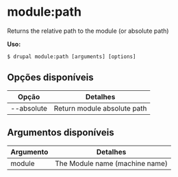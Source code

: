 # module:path
Returns the relative path to the module (or absolute path)

**Uso:**
```
$ drupal module:path [arguments] [options]
```

## Opções disponíveis
Opção | Detalhes
-------|-------------
--absolute | Return module absolute path

## Argumentos disponíveis
Argumento | Detalhes
---------|-------------
module | The Module name (machine name)
